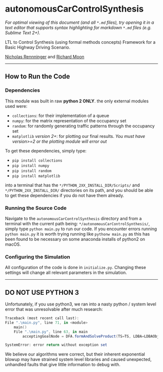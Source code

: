 # autonomousCarControlSynthesis
*For optimal viewing of this document (and all `*.md` files), try opening it in a text editor that supports syntax highlighting for markdown `*.md` files (e.g. Sublime Text 2+).*

LTL to Control Synthesis (using formal methods concepts) Framework for a Basic Highway Driving Scenario.

[Nicholas Rennninger](https://github.com/nicholasRenninger) and [Richard Moon](https://github.com/RichardWasTaken)

---

## How to Run the Code


### Dependencies
This module was built in raw **python 2 ONLY**. the only external modules used were:

* `collections`: for their implementation of a queue
* `numpy`: for the matrix representation of the occupancy set
* `random`: for randomly generating traffic patterns through the occupancy set
* `matplotlib` *version 2+*: for plotting our final results. *You must have version>=2 or the plotting module will error out*

To get these dependencies, simply type:
* `pip install collections`
* `pip install numpy`
* `pip install random`
* `pip install matplotlib`

into a terminal that has the `*/PYTHON_2XX_INSTALL_DIR/Scripts/` and `*/PYTHON_2XX_INSTALL_DIR/` directories on its path, and you should be able to get these dependencies if you do not have them already.


### Running the Source Code

Navigate to the `autonomousCarControlSynthesis` directory and from a terminal with the current path being: `*/autonomousCarControlSynthesis/`, simply type `python main.py` to run our code. If you encounter errors running `python main.py` it is worth trying running like `pythonw main.py` as this has been found to be necessary on some anaconda installs of python2 on macOS.

### Configuring the Simulation

All configuration of the code is done in `initialize.py`. Changing these settings will change all relevant parameters in the simulation.

---

## DO NOT USE PYTHON 3

Unfortunately, if you use python3, we ran into a nasty python / system level error that was unresolvable after much research:

```powershell
Traceback (most recent call last):
File ".\main.py", line 71, in <module>
    main()                                                                     
    File ".\main.py", line 63, in main
        acceptingGoalNode = DFA.formAndSolveProduct(TS=TS, LDBA=LDBAObj)       

SystemError: error return without exception set
```

We believe our algorithms were correct, but their inherent exponential blowup may have strained system level libraries and caused unexpected, unhandled faults that give little information to debug with.
